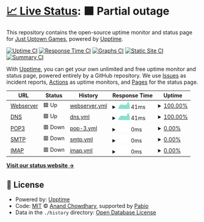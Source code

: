 # [📈 Live Status](https://status.justuptowngames.com): <!--live status--> **🟧 Partial outage**

This repository contains the open-source uptime monitor and status page for [Just Uptown Games](http://www.justuptowngames.com), powered by [Upptime](https://github.com/upptime/upptime).

[![Uptime CI](https://github.com/IWLEntertainment/upptime/workflows/Uptime%20CI/badge.svg)](https://github.com/IWLEntertainment/upptime/actions?query=workflow%3A%22Uptime+CI%22)
[![Response Time CI](https://github.com/IWLEntertainment/upptime/workflows/Response%20Time%20CI/badge.svg)](https://github.com/IWLEntertainment/upptime/actions?query=workflow%3A%22Response+Time+CI%22)
[![Graphs CI](https://github.com/IWLEntertainment/upptime/workflows/Graphs%20CI/badge.svg)](https://github.com/IWLEntertainment/upptime/actions?query=workflow%3A%22Graphs+CI%22)
[![Static Site CI](https://github.com/IWLEntertainment/upptime/workflows/Static%20Site%20CI/badge.svg)](https://github.com/IWLEntertainment/upptime/actions?query=workflow%3A%22Static+Site+CI%22)
[![Summary CI](https://github.com/IWLEntertainment/upptime/workflows/Summary%20CI/badge.svg)](https://github.com/IWLEntertainment/upptime/actions?query=workflow%3A%22Summary+CI%22)

With [Upptime](https://upptime.js.org), you can get your own unlimited and free uptime monitor and status page, powered entirely by a GitHub repository. We use [Issues](https://github.com/IWLEntertainment/upptime/issues) as incident reports, [Actions](https://github.com/IWLEntertainment/upptime/actions) as uptime monitors, and [Pages](https://status.justuptowngames.com) for the status page.

<!--start: status pages-->
<!-- This summary is generated by Upptime (https://github.com/upptime/upptime) -->
<!-- Do not edit this manually, your changes will be overwritten -->
<!-- prettier-ignore -->
| URL | Status | History | Response Time | Uptime |
| --- | ------ | ------- | ------------- | ------ |
| <img alt="" src="https://icons.duckduckgo.com/ip3/null.ico" height="13"> [Webserver](63.141.255.191) | 🟩 Up | [webserver.yml](https://github.com/IWLEntertainment/upptime/commits/HEAD/history/webserver.yml) | <details><summary><img alt="Response time graph" src="./graphs/webserver/response-time-week.png" height="20"> 41ms</summary><br><a href="https://status.justuptowngames.com/history/webserver"><img alt="Response time 47" src="https://img.shields.io/endpoint?url=https%3A%2F%2Fraw.githubusercontent.com%2FIWLEntertainment%2Fupptime%2FHEAD%2Fapi%2Fwebserver%2Fresponse-time.json"></a><br><a href="https://status.justuptowngames.com/history/webserver"><img alt="24-hour response time 41" src="https://img.shields.io/endpoint?url=https%3A%2F%2Fraw.githubusercontent.com%2FIWLEntertainment%2Fupptime%2FHEAD%2Fapi%2Fwebserver%2Fresponse-time-day.json"></a><br><a href="https://status.justuptowngames.com/history/webserver"><img alt="7-day response time 41" src="https://img.shields.io/endpoint?url=https%3A%2F%2Fraw.githubusercontent.com%2FIWLEntertainment%2Fupptime%2FHEAD%2Fapi%2Fwebserver%2Fresponse-time-week.json"></a><br><a href="https://status.justuptowngames.com/history/webserver"><img alt="30-day response time 46" src="https://img.shields.io/endpoint?url=https%3A%2F%2Fraw.githubusercontent.com%2FIWLEntertainment%2Fupptime%2FHEAD%2Fapi%2Fwebserver%2Fresponse-time-month.json"></a><br><a href="https://status.justuptowngames.com/history/webserver"><img alt="1-year response time 47" src="https://img.shields.io/endpoint?url=https%3A%2F%2Fraw.githubusercontent.com%2FIWLEntertainment%2Fupptime%2FHEAD%2Fapi%2Fwebserver%2Fresponse-time-year.json"></a></details> | <details><summary><a href="https://status.justuptowngames.com/history/webserver">100.00%</a></summary><a href="https://status.justuptowngames.com/history/webserver"><img alt="All-time uptime 99.88%" src="https://img.shields.io/endpoint?url=https%3A%2F%2Fraw.githubusercontent.com%2FIWLEntertainment%2Fupptime%2FHEAD%2Fapi%2Fwebserver%2Fuptime.json"></a><br><a href="https://status.justuptowngames.com/history/webserver"><img alt="24-hour uptime 100.00%" src="https://img.shields.io/endpoint?url=https%3A%2F%2Fraw.githubusercontent.com%2FIWLEntertainment%2Fupptime%2FHEAD%2Fapi%2Fwebserver%2Fuptime-day.json"></a><br><a href="https://status.justuptowngames.com/history/webserver"><img alt="7-day uptime 100.00%" src="https://img.shields.io/endpoint?url=https%3A%2F%2Fraw.githubusercontent.com%2FIWLEntertainment%2Fupptime%2FHEAD%2Fapi%2Fwebserver%2Fuptime-week.json"></a><br><a href="https://status.justuptowngames.com/history/webserver"><img alt="30-day uptime 99.66%" src="https://img.shields.io/endpoint?url=https%3A%2F%2Fraw.githubusercontent.com%2FIWLEntertainment%2Fupptime%2FHEAD%2Fapi%2Fwebserver%2Fuptime-month.json"></a><br><a href="https://status.justuptowngames.com/history/webserver"><img alt="1-year uptime 99.88%" src="https://img.shields.io/endpoint?url=https%3A%2F%2Fraw.githubusercontent.com%2FIWLEntertainment%2Fupptime%2FHEAD%2Fapi%2Fwebserver%2Fuptime-year.json"></a></details>
| <img alt="" src="https://icons.duckduckgo.com/ip3/null.ico" height="13"> [DNS](63.141.255.191) | 🟩 Up | [dns.yml](https://github.com/IWLEntertainment/upptime/commits/HEAD/history/dns.yml) | <details><summary><img alt="Response time graph" src="./graphs/dns/response-time-week.png" height="20"> 41ms</summary><br><a href="https://status.justuptowngames.com/history/dns"><img alt="Response time 45" src="https://img.shields.io/endpoint?url=https%3A%2F%2Fraw.githubusercontent.com%2FIWLEntertainment%2Fupptime%2FHEAD%2Fapi%2Fdns%2Fresponse-time.json"></a><br><a href="https://status.justuptowngames.com/history/dns"><img alt="24-hour response time 41" src="https://img.shields.io/endpoint?url=https%3A%2F%2Fraw.githubusercontent.com%2FIWLEntertainment%2Fupptime%2FHEAD%2Fapi%2Fdns%2Fresponse-time-day.json"></a><br><a href="https://status.justuptowngames.com/history/dns"><img alt="7-day response time 41" src="https://img.shields.io/endpoint?url=https%3A%2F%2Fraw.githubusercontent.com%2FIWLEntertainment%2Fupptime%2FHEAD%2Fapi%2Fdns%2Fresponse-time-week.json"></a><br><a href="https://status.justuptowngames.com/history/dns"><img alt="30-day response time 45" src="https://img.shields.io/endpoint?url=https%3A%2F%2Fraw.githubusercontent.com%2FIWLEntertainment%2Fupptime%2FHEAD%2Fapi%2Fdns%2Fresponse-time-month.json"></a><br><a href="https://status.justuptowngames.com/history/dns"><img alt="1-year response time 45" src="https://img.shields.io/endpoint?url=https%3A%2F%2Fraw.githubusercontent.com%2FIWLEntertainment%2Fupptime%2FHEAD%2Fapi%2Fdns%2Fresponse-time-year.json"></a></details> | <details><summary><a href="https://status.justuptowngames.com/history/dns">100.00%</a></summary><a href="https://status.justuptowngames.com/history/dns"><img alt="All-time uptime 99.89%" src="https://img.shields.io/endpoint?url=https%3A%2F%2Fraw.githubusercontent.com%2FIWLEntertainment%2Fupptime%2FHEAD%2Fapi%2Fdns%2Fuptime.json"></a><br><a href="https://status.justuptowngames.com/history/dns"><img alt="24-hour uptime 100.00%" src="https://img.shields.io/endpoint?url=https%3A%2F%2Fraw.githubusercontent.com%2FIWLEntertainment%2Fupptime%2FHEAD%2Fapi%2Fdns%2Fuptime-day.json"></a><br><a href="https://status.justuptowngames.com/history/dns"><img alt="7-day uptime 100.00%" src="https://img.shields.io/endpoint?url=https%3A%2F%2Fraw.githubusercontent.com%2FIWLEntertainment%2Fupptime%2FHEAD%2Fapi%2Fdns%2Fuptime-week.json"></a><br><a href="https://status.justuptowngames.com/history/dns"><img alt="30-day uptime 99.66%" src="https://img.shields.io/endpoint?url=https%3A%2F%2Fraw.githubusercontent.com%2FIWLEntertainment%2Fupptime%2FHEAD%2Fapi%2Fdns%2Fuptime-month.json"></a><br><a href="https://status.justuptowngames.com/history/dns"><img alt="1-year uptime 99.89%" src="https://img.shields.io/endpoint?url=https%3A%2F%2Fraw.githubusercontent.com%2FIWLEntertainment%2Fupptime%2FHEAD%2Fapi%2Fdns%2Fuptime-year.json"></a></details>
| <img alt="" src="https://icons.duckduckgo.com/ip3/null.ico" height="13"> [POP3](63.141.255.191) | 🟥 Down | [pop-3.yml](https://github.com/IWLEntertainment/upptime/commits/HEAD/history/pop-3.yml) | <details><summary><img alt="Response time graph" src="./graphs/pop-3/response-time-week.png" height="20"> 0ms</summary><br><a href="https://status.justuptowngames.com/history/pop-3"><img alt="Response time 218" src="https://img.shields.io/endpoint?url=https%3A%2F%2Fraw.githubusercontent.com%2FIWLEntertainment%2Fupptime%2FHEAD%2Fapi%2Fpop-3%2Fresponse-time.json"></a><br><a href="https://status.justuptowngames.com/history/pop-3"><img alt="24-hour response time 0" src="https://img.shields.io/endpoint?url=https%3A%2F%2Fraw.githubusercontent.com%2FIWLEntertainment%2Fupptime%2FHEAD%2Fapi%2Fpop-3%2Fresponse-time-day.json"></a><br><a href="https://status.justuptowngames.com/history/pop-3"><img alt="7-day response time 0" src="https://img.shields.io/endpoint?url=https%3A%2F%2Fraw.githubusercontent.com%2FIWLEntertainment%2Fupptime%2FHEAD%2Fapi%2Fpop-3%2Fresponse-time-week.json"></a><br><a href="https://status.justuptowngames.com/history/pop-3"><img alt="30-day response time 168" src="https://img.shields.io/endpoint?url=https%3A%2F%2Fraw.githubusercontent.com%2FIWLEntertainment%2Fupptime%2FHEAD%2Fapi%2Fpop-3%2Fresponse-time-month.json"></a><br><a href="https://status.justuptowngames.com/history/pop-3"><img alt="1-year response time 218" src="https://img.shields.io/endpoint?url=https%3A%2F%2Fraw.githubusercontent.com%2FIWLEntertainment%2Fupptime%2FHEAD%2Fapi%2Fpop-3%2Fresponse-time-year.json"></a></details> | <details><summary><a href="https://status.justuptowngames.com/history/pop-3">0.00%</a></summary><a href="https://status.justuptowngames.com/history/pop-3"><img alt="All-time uptime 78.90%" src="https://img.shields.io/endpoint?url=https%3A%2F%2Fraw.githubusercontent.com%2FIWLEntertainment%2Fupptime%2FHEAD%2Fapi%2Fpop-3%2Fuptime.json"></a><br><a href="https://status.justuptowngames.com/history/pop-3"><img alt="24-hour uptime 0.00%" src="https://img.shields.io/endpoint?url=https%3A%2F%2Fraw.githubusercontent.com%2FIWLEntertainment%2Fupptime%2FHEAD%2Fapi%2Fpop-3%2Fuptime-day.json"></a><br><a href="https://status.justuptowngames.com/history/pop-3"><img alt="7-day uptime 0.00%" src="https://img.shields.io/endpoint?url=https%3A%2F%2Fraw.githubusercontent.com%2FIWLEntertainment%2Fupptime%2FHEAD%2Fapi%2Fpop-3%2Fuptime-week.json"></a><br><a href="https://status.justuptowngames.com/history/pop-3"><img alt="30-day uptime 42.90%" src="https://img.shields.io/endpoint?url=https%3A%2F%2Fraw.githubusercontent.com%2FIWLEntertainment%2Fupptime%2FHEAD%2Fapi%2Fpop-3%2Fuptime-month.json"></a><br><a href="https://status.justuptowngames.com/history/pop-3"><img alt="1-year uptime 78.90%" src="https://img.shields.io/endpoint?url=https%3A%2F%2Fraw.githubusercontent.com%2FIWLEntertainment%2Fupptime%2FHEAD%2Fapi%2Fpop-3%2Fuptime-year.json"></a></details>
| <img alt="" src="https://icons.duckduckgo.com/ip3/null.ico" height="13"> [SMTP](63.141.255.191) | 🟥 Down | [smtp.yml](https://github.com/IWLEntertainment/upptime/commits/HEAD/history/smtp.yml) | <details><summary><img alt="Response time graph" src="./graphs/smtp/response-time-week.png" height="20"> 0ms</summary><br><a href="https://status.justuptowngames.com/history/smtp"><img alt="Response time 145" src="https://img.shields.io/endpoint?url=https%3A%2F%2Fraw.githubusercontent.com%2FIWLEntertainment%2Fupptime%2FHEAD%2Fapi%2Fsmtp%2Fresponse-time.json"></a><br><a href="https://status.justuptowngames.com/history/smtp"><img alt="24-hour response time 0" src="https://img.shields.io/endpoint?url=https%3A%2F%2Fraw.githubusercontent.com%2FIWLEntertainment%2Fupptime%2FHEAD%2Fapi%2Fsmtp%2Fresponse-time-day.json"></a><br><a href="https://status.justuptowngames.com/history/smtp"><img alt="7-day response time 0" src="https://img.shields.io/endpoint?url=https%3A%2F%2Fraw.githubusercontent.com%2FIWLEntertainment%2Fupptime%2FHEAD%2Fapi%2Fsmtp%2Fresponse-time-week.json"></a><br><a href="https://status.justuptowngames.com/history/smtp"><img alt="30-day response time 57" src="https://img.shields.io/endpoint?url=https%3A%2F%2Fraw.githubusercontent.com%2FIWLEntertainment%2Fupptime%2FHEAD%2Fapi%2Fsmtp%2Fresponse-time-month.json"></a><br><a href="https://status.justuptowngames.com/history/smtp"><img alt="1-year response time 145" src="https://img.shields.io/endpoint?url=https%3A%2F%2Fraw.githubusercontent.com%2FIWLEntertainment%2Fupptime%2FHEAD%2Fapi%2Fsmtp%2Fresponse-time-year.json"></a></details> | <details><summary><a href="https://status.justuptowngames.com/history/smtp">0.00%</a></summary><a href="https://status.justuptowngames.com/history/smtp"><img alt="All-time uptime 78.91%" src="https://img.shields.io/endpoint?url=https%3A%2F%2Fraw.githubusercontent.com%2FIWLEntertainment%2Fupptime%2FHEAD%2Fapi%2Fsmtp%2Fuptime.json"></a><br><a href="https://status.justuptowngames.com/history/smtp"><img alt="24-hour uptime 0.00%" src="https://img.shields.io/endpoint?url=https%3A%2F%2Fraw.githubusercontent.com%2FIWLEntertainment%2Fupptime%2FHEAD%2Fapi%2Fsmtp%2Fuptime-day.json"></a><br><a href="https://status.justuptowngames.com/history/smtp"><img alt="7-day uptime 0.00%" src="https://img.shields.io/endpoint?url=https%3A%2F%2Fraw.githubusercontent.com%2FIWLEntertainment%2Fupptime%2FHEAD%2Fapi%2Fsmtp%2Fuptime-week.json"></a><br><a href="https://status.justuptowngames.com/history/smtp"><img alt="30-day uptime 42.90%" src="https://img.shields.io/endpoint?url=https%3A%2F%2Fraw.githubusercontent.com%2FIWLEntertainment%2Fupptime%2FHEAD%2Fapi%2Fsmtp%2Fuptime-month.json"></a><br><a href="https://status.justuptowngames.com/history/smtp"><img alt="1-year uptime 78.91%" src="https://img.shields.io/endpoint?url=https%3A%2F%2Fraw.githubusercontent.com%2FIWLEntertainment%2Fupptime%2FHEAD%2Fapi%2Fsmtp%2Fuptime-year.json"></a></details>
| <img alt="" src="https://icons.duckduckgo.com/ip3/null.ico" height="13"> [IMAP](63.141.255.191) | 🟥 Down | [imap.yml](https://github.com/IWLEntertainment/upptime/commits/HEAD/history/imap.yml) | <details><summary><img alt="Response time graph" src="./graphs/imap/response-time-week.png" height="20"> 0ms</summary><br><a href="https://status.justuptowngames.com/history/imap"><img alt="Response time 83" src="https://img.shields.io/endpoint?url=https%3A%2F%2Fraw.githubusercontent.com%2FIWLEntertainment%2Fupptime%2FHEAD%2Fapi%2Fimap%2Fresponse-time.json"></a><br><a href="https://status.justuptowngames.com/history/imap"><img alt="24-hour response time 0" src="https://img.shields.io/endpoint?url=https%3A%2F%2Fraw.githubusercontent.com%2FIWLEntertainment%2Fupptime%2FHEAD%2Fapi%2Fimap%2Fresponse-time-day.json"></a><br><a href="https://status.justuptowngames.com/history/imap"><img alt="7-day response time 0" src="https://img.shields.io/endpoint?url=https%3A%2F%2Fraw.githubusercontent.com%2FIWLEntertainment%2Fupptime%2FHEAD%2Fapi%2Fimap%2Fresponse-time-week.json"></a><br><a href="https://status.justuptowngames.com/history/imap"><img alt="30-day response time 51" src="https://img.shields.io/endpoint?url=https%3A%2F%2Fraw.githubusercontent.com%2FIWLEntertainment%2Fupptime%2FHEAD%2Fapi%2Fimap%2Fresponse-time-month.json"></a><br><a href="https://status.justuptowngames.com/history/imap"><img alt="1-year response time 83" src="https://img.shields.io/endpoint?url=https%3A%2F%2Fraw.githubusercontent.com%2FIWLEntertainment%2Fupptime%2FHEAD%2Fapi%2Fimap%2Fresponse-time-year.json"></a></details> | <details><summary><a href="https://status.justuptowngames.com/history/imap">0.00%</a></summary><a href="https://status.justuptowngames.com/history/imap"><img alt="All-time uptime 78.91%" src="https://img.shields.io/endpoint?url=https%3A%2F%2Fraw.githubusercontent.com%2FIWLEntertainment%2Fupptime%2FHEAD%2Fapi%2Fimap%2Fuptime.json"></a><br><a href="https://status.justuptowngames.com/history/imap"><img alt="24-hour uptime 0.00%" src="https://img.shields.io/endpoint?url=https%3A%2F%2Fraw.githubusercontent.com%2FIWLEntertainment%2Fupptime%2FHEAD%2Fapi%2Fimap%2Fuptime-day.json"></a><br><a href="https://status.justuptowngames.com/history/imap"><img alt="7-day uptime 0.00%" src="https://img.shields.io/endpoint?url=https%3A%2F%2Fraw.githubusercontent.com%2FIWLEntertainment%2Fupptime%2FHEAD%2Fapi%2Fimap%2Fuptime-week.json"></a><br><a href="https://status.justuptowngames.com/history/imap"><img alt="30-day uptime 42.90%" src="https://img.shields.io/endpoint?url=https%3A%2F%2Fraw.githubusercontent.com%2FIWLEntertainment%2Fupptime%2FHEAD%2Fapi%2Fimap%2Fuptime-month.json"></a><br><a href="https://status.justuptowngames.com/history/imap"><img alt="1-year uptime 78.91%" src="https://img.shields.io/endpoint?url=https%3A%2F%2Fraw.githubusercontent.com%2FIWLEntertainment%2Fupptime%2FHEAD%2Fapi%2Fimap%2Fuptime-year.json"></a></details>

<!--end: status pages-->

[**Visit our status website →**](https://status.justuptowngames.com)

## 📄 License

- Powered by: [Upptime](https://github.com/upptime/upptime)
- Code: [MIT](./LICENSE) © [Anand Chowdhary](https://anandchowdhary.com), supported by [Pabio](https://pabio.com)
- Data in the `./history` directory: [Open Database License](https://opendatacommons.org/licenses/odbl/1-0/)
